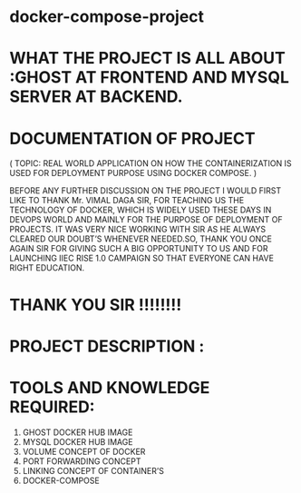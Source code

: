 # docker-compose-project
# WHAT THE PROJECT IS ALL ABOUT :GHOST AT FRONTEND AND MYSQL SERVER AT BACKEND. 

# DOCUMENTATION OF PROJECT 
( TOPIC: REAL WORLD APPLICATION ON HOW THE CONTAINERIZATION IS USED FOR DEPLOYMENT PURPOSE USING DOCKER COMPOSE. )


BEFORE ANY FURTHER DISCUSSION ON THE PROJECT I WOULD FIRST LIKE TO THANK Mr. VIMAL DAGA SIR, FOR TEACHING US THE TECHNOLOGY OF DOCKER, WHICH IS WIDELY USED THESE DAYS IN DEVOPS WORLD AND MAINLY FOR THE PURPOSE OF DEPLOYMENT OF PROJECTS.
IT WAS VERY NICE WORKING WITH SIR AS HE ALWAYS CLEARED OUR DOUBT’S WHENEVER NEEDED.SO, THANK YOU ONCE AGAIN SIR FOR GIVING SUCH A BIG OPPORTUNITY TO US AND FOR LAUNCHING IIEC RISE 1.0 CAMPAIGN SO THAT EVERYONE CAN HAVE RIGHT EDUCATION.

# THANK YOU SIR !!!!!!!!

# PROJECT DESCRIPTION :
 
 # TOOLS AND KNOWLEDGE REQUIRED:
 1.	GHOST DOCKER HUB IMAGE
 2.	MYSQL DOCKER HUB IMAGE
 3.	VOLUME CONCEPT OF DOCKER
 4.	PORT FORWARDING CONCEPT
 5.	LINKING CONCEPT OF CONTAINER’S
 6.	DOCKER-COMPOSE

 
